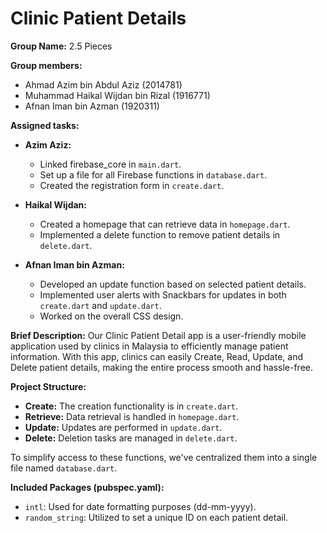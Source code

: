 # Clinic Patient Details

**Group Name:** 2.5 Pieces

**Group members:**
- Ahmad Azim bin Abdul Aziz (2014781)
- Muhammad Haikal Wijdan bin Rizal (1916771)
- Afnan Iman bin Azman (1920311)

**Assigned tasks:**
- **Azim Aziz:**
  - Linked firebase_core in `main.dart`.
  - Set up a file for all Firebase functions in `database.dart`.
  - Created the registration form in `create.dart`.
  
- **Haikal Wijdan:**
  - Created a homepage that can retrieve data in `homepage.dart`.
  - Implemented a delete function to remove patient details in `delete.dart`.

- **Afnan Iman bin Azman:**
  - Developed an update function based on selected patient details.
  - Implemented user alerts with Snackbars for updates in both `create.dart` and `update.dart`.
  - Worked on the overall CSS design.

**Brief Description:**
Our Clinic Patient Detail app is a user-friendly mobile application used by clinics in Malaysia to efficiently manage patient information. With this app, clinics can easily Create, Read, Update, and Delete patient details, making the entire process smooth and hassle-free.

**Project Structure:**
- **Create:** The creation functionality is in `create.dart`.
- **Retrieve:** Data retrieval is handled in `homepage.dart`.
- **Update:** Updates are performed in `update.dart`.
- **Delete:** Deletion tasks are managed in `delete.dart`.

To simplify access to these functions, we've centralized them into a single file named `database.dart`.

**Included Packages (pubspec.yaml):**
- `intl`: Used for date formatting purposes (dd-mm-yyyy).
- `random_string`: Utilized to set a unique ID on each patient detail.
